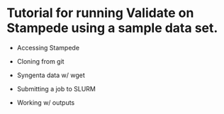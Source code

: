 # Tutorial for running Validate on Stampede using a sample data set.

- Accessing Stampede

- Cloning from git

- Syngenta data w/ wget

- Submitting a job to SLURM

- Working w/ outputs
